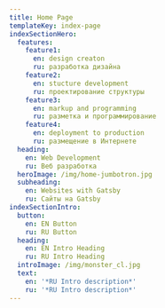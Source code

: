 ```yaml
---
title: Home Page
templateKey: index-page
indexSectionHero:
  features:
    feature1:
      en: design creaton
      ru: разработка дизайна
    feature2:
      en: stucture development
      ru: проектирование структуры
    feature3:
      en: markup and programming
      ru: разметка и программирование
    feature4:
      en: deployment to production
      ru: размещение в Интернете
  heading:
    en: Web Development
    ru: Веб разработка
  heroImage: /img/home-jumbotron.jpg
  subheading:
    en: Websites with Gatsby
    ru: Сайты на Gatsby
indexSectionIntro:
  button:
    en: EN Button
    ru: RU Button
  heading:
    en: EN Intro Heading
    ru: RU Intro Heading
  introImage: /img/monster_cl.jpg
  text:
    en: '*RU Intro description*'
    ru: '*RU Intro description*'
---
```


